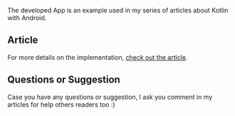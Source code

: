 The developed App is an example used in my series of articles about Kotlin with Android.

## Article

For more details on the implementation, [check out the article](https://medium.com/collabcode/criando-sua-primeira-aplica%C3%A7%C3%A3o-android-com-kotlin-695bb476d40b). 

## Questions or Suggestion

Case you have any questions or suggestion, I ask you comment in my articles for help others readers too :)
